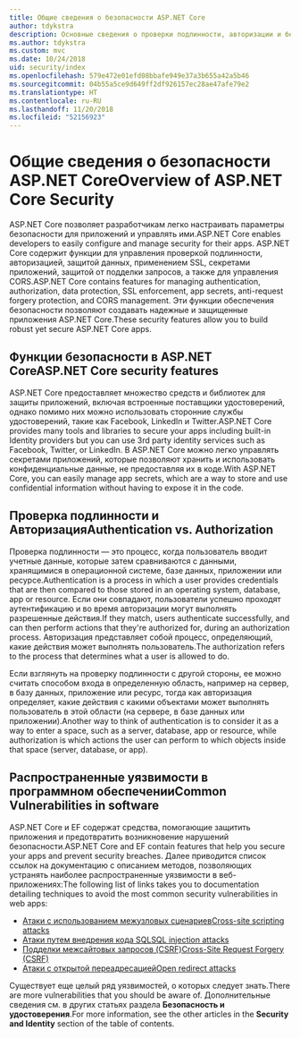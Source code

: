 ```yaml
---
title: Общие сведения о безопасности ASP.NET Core
author: tdykstra
description: Основные сведения о проверки подлинности, авторизации и безопасности в ASP.NET Core.
ms.author: tdykstra
ms.custom: mvc
ms.date: 10/24/2018
uid: security/index
ms.openlocfilehash: 579e472e01efd08bbafe949e37a3b655a42a5b46
ms.sourcegitcommit: 04b55a5ce9d649ff2df926157ec28ae47afe79e2
ms.translationtype: HT
ms.contentlocale: ru-RU
ms.lasthandoff: 11/20/2018
ms.locfileid: "52156923"
---
```

# <a name="overview-of-aspnet-core-security"></a><span data-ttu-id="7b4a6-103">Общие сведения о безопасности ASP.NET Core</span><span class="sxs-lookup"><span data-stu-id="7b4a6-103">Overview of ASP.NET Core Security</span></span>

<span data-ttu-id="7b4a6-104">ASP.NET Core позволяет разработчикам легко настраивать параметры безопасности для приложений и управлять ими.</span><span class="sxs-lookup"><span data-stu-id="7b4a6-104">ASP.NET Core enables developers to easily configure and manage security for their apps.</span></span> <span data-ttu-id="7b4a6-105">ASP.NET Core содержит функции для управления проверкой подлинности, авторизацией, защитой данных, применением SSL, секретами приложений, защитой от подделки запросов, а также для управления CORS.</span><span class="sxs-lookup"><span data-stu-id="7b4a6-105">ASP.NET Core contains features for managing authentication, authorization, data protection, SSL enforcement, app secrets, anti-request forgery protection, and CORS management.</span></span> <span data-ttu-id="7b4a6-106">Эти функции обеспечения безопасности позволяют создавать надежные и защищенные приложения ASP.NET Core.</span><span class="sxs-lookup"><span data-stu-id="7b4a6-106">These security features allow you to build robust yet secure ASP.NET Core apps.</span></span>

## <a name="aspnet-core-security-features"></a><span data-ttu-id="7b4a6-107">Функции безопасности в ASP.NET Core</span><span class="sxs-lookup"><span data-stu-id="7b4a6-107">ASP.NET Core security features</span></span>

<span data-ttu-id="7b4a6-108">ASP.NET Core предоставляет множество средств и библиотек для защиты приложений, включая встроенные поставщики удостоверений, однако помимо них можно использовать сторонние службы удостоверений, такие как Facebook, LinkedIn и Twitter.</span><span class="sxs-lookup"><span data-stu-id="7b4a6-108">ASP.NET Core provides many tools and libraries to secure your apps including built-in Identity providers but you can use 3rd party identity services such as Facebook, Twitter, or LinkedIn.</span></span> <span data-ttu-id="7b4a6-109">В ASP.NET Core можно легко управлять секретами приложений, которые позволяют хранить и использовать конфиденциальные данные, не предоставляя их в коде.</span><span class="sxs-lookup"><span data-stu-id="7b4a6-109">With ASP.NET Core, you can easily manage app secrets, which are a way to store and use confidential information without having to expose it in the code.</span></span>

## <a name="authentication-vs-authorization"></a><span data-ttu-id="7b4a6-110">Проверка подлинности и Авторизация</span><span class="sxs-lookup"><span data-stu-id="7b4a6-110">Authentication vs. Authorization</span></span>

<span data-ttu-id="7b4a6-111">Проверка подлинности — это процесс, когда пользователь вводит учетные данные, которые затем сравниваются с данными, хранящимися в операционной системе, базе данных, приложении или ресурсе.</span><span class="sxs-lookup"><span data-stu-id="7b4a6-111">Authentication is a process in which a user provides credentials that are then compared to those stored in an operating system, database, app or resource.</span></span> <span data-ttu-id="7b4a6-112">Если они совпадают, пользователи успешно проходят аутентификацию и во время авторизации могут выполнять разрешенные действия.</span><span class="sxs-lookup"><span data-stu-id="7b4a6-112">If they match, users authenticate successfully, and can then perform actions that they're authorized for, during an authorization process.</span></span> <span data-ttu-id="7b4a6-113">Авторизация представляет собой процесс, определяющий, какие действия может выполнять пользователь.</span><span class="sxs-lookup"><span data-stu-id="7b4a6-113">The authorization refers to the process that determines what a user is allowed to do.</span></span>

<span data-ttu-id="7b4a6-114">Если взглянуть на проверку подлинности с другой стороны, ее можно считать способом входа в определенную область, например на сервер, в базу данных, приложение или ресурс, тогда как авторизация определяет, какие действия с какими объектами может выполнять пользователь в этой области (на сервере, в базе данных или приложении).</span><span class="sxs-lookup"><span data-stu-id="7b4a6-114">Another way to think of authentication is to consider it as a way to enter a space, such as a server, database, app or resource, while authorization is which actions the user can perform to which objects inside that space (server, database, or app).</span></span>

## <a name="common-vulnerabilities-in-software"></a><span data-ttu-id="7b4a6-115">Распространенные уязвимости в программном обеспечении</span><span class="sxs-lookup"><span data-stu-id="7b4a6-115">Common Vulnerabilities in software</span></span>

<span data-ttu-id="7b4a6-116">ASP.NET Core и EF содержат средства, помогающие защитить приложения и предотвратить возникновение нарушений безопасности.</span><span class="sxs-lookup"><span data-stu-id="7b4a6-116">ASP.NET Core and EF contain features that help you secure your apps and prevent security breaches.</span></span> <span data-ttu-id="7b4a6-117">Далее приводится список ссылок на документацию с описанием методов, позволяющих устранять наиболее распространенные уязвимости в веб-приложениях:</span><span class="sxs-lookup"><span data-stu-id="7b4a6-117">The following list of links takes you to documentation detailing techniques to avoid the most common security vulnerabilities in web apps:</span></span>

* [<span data-ttu-id="7b4a6-118">Атаки с использованием межузловых сценариев</span><span class="sxs-lookup"><span data-stu-id="7b4a6-118">Cross-site scripting attacks</span></span>](xref:security/cross-site-scripting)
* [<span data-ttu-id="7b4a6-119">Атаки путем внедрения кода SQL</span><span class="sxs-lookup"><span data-stu-id="7b4a6-119">SQL injection attacks</span></span>](/ef/core/querying/raw-sql)
* [<span data-ttu-id="7b4a6-120">Подделки межсайтовых запросов (CSRF)</span><span class="sxs-lookup"><span data-stu-id="7b4a6-120">Cross-Site Request Forgery (CSRF)</span></span>](xref:security/anti-request-forgery)
* [<span data-ttu-id="7b4a6-121">Атаки с открытой переадресацией</span><span class="sxs-lookup"><span data-stu-id="7b4a6-121">Open redirect attacks</span></span>](xref:security/preventing-open-redirects)

<span data-ttu-id="7b4a6-122">Существует еще целый ряд уязвимостей, о которых следует знать.</span><span class="sxs-lookup"><span data-stu-id="7b4a6-122">There are more vulnerabilities that you should be aware of.</span></span> <span data-ttu-id="7b4a6-123">Дополнительные сведения см. в других статьях раздела **Безопасность и удостоверения**.</span><span class="sxs-lookup"><span data-stu-id="7b4a6-123">For more information, see the other articles in the **Security and Identity** section of the table of contents.</span></span>
